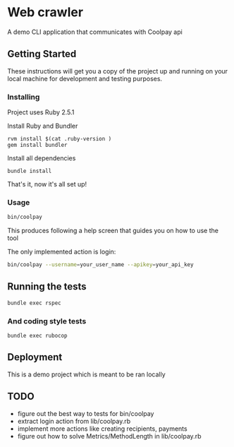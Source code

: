 # Web crawler

A demo CLI application that communicates with Coolpay api

## Getting Started

These instructions will get you a copy of the project up and running on your local machine 
for development and testing purposes.

### Installing

Project uses Ruby 2.5.1

Install Ruby and Bundler
```
rvm install $(cat .ruby-version )
gem install bundler
```

Install all dependencies

```
bundle install
```

That's it, now it's all set up!

### Usage

```bash
bin/coolpay
```

This produces following a help screen that guides you on how to use the tool

The only implemented action is login:
```bash
bin/coolpay --username=your_user_name --apikey=your_api_key
```

## Running the tests

```bash
bundle exec rspec
```

### And coding style tests

```
bundle exec rubocop
```

## Deployment

This is a demo project which is meant to be ran locally

## TODO

* figure out the best way to tests for bin/coolpay
* extract login action from lib/coolpay.rb
* implement more actions like creating recipients, payments
* figure out how to solve Metrics/MethodLength in lib/coolpay.rb